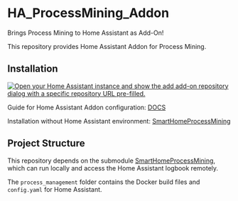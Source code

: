 # HA_ProcessMining_Addon
Brings Process Mining to Home Assistant as Add-On!

This repository provides Home Assistant Addon for Process Mining.

## Installation
[![Open your Home Assistant instance and show the add add-on repository dialog with a specific repository URL pre-filled.](https://my.home-assistant.io/badges/supervisor_add_addon_repository.svg)](https://my.home-assistant.io/redirect/supervisor_add_addon_repository/?repository_url=https%3A%2F%2Fgithub.com%2FFelixMarschall%2FHA_ProcessMining_Addon)

Guide for Home Assistant Addon configuration:  [DOCS](../main/process_management/DOCS.md)

Installation without Home Assistant environment: [SmartHomeProcessMining](https://github.com/FelixMarschall/SmartHomeProcessMining)

## Project Structure
This repository depends on the submodule [SmartHomeProcessMining](https://github.com/FelixMarschall/SmartHomeProcessMining),
which can run locally and access the Home Assistant logbook remotely.

The `process_management` folder contains the Docker build files and `config.yaml` for Home Assistant.

